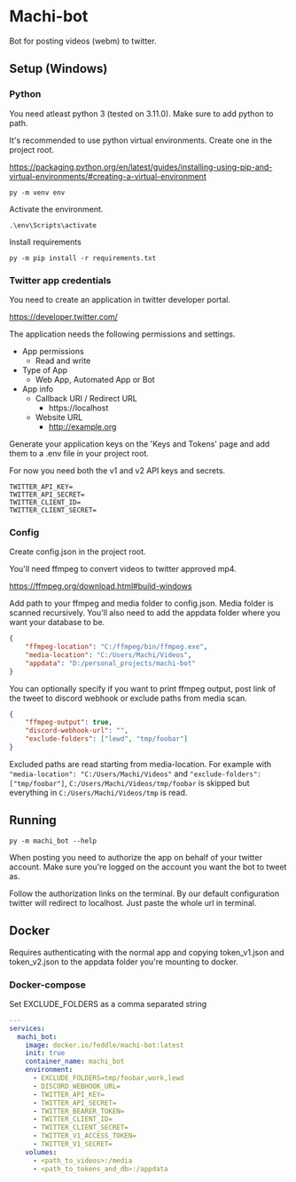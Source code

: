 # Machi-bot
Bot for posting videos (webm) to twitter.

## Setup (Windows)
### Python
You need atleast python 3 (tested on 3.11.0). Make sure to add python to path.

It's recommended to use python virtual environments. Create one in the project root.

https://packaging.python.org/en/latest/guides/installing-using-pip-and-virtual-environments/#creating-a-virtual-environment

```
py -m venv env
```

Activate the environment.

```
.\env\Scripts\activate
```

Install requirements

```
py -m pip install -r requirements.txt
```

### Twitter app credentials
You need to create an application in twitter developer portal.

https://developer.twitter.com/

The application needs the following permissions and settings.

- App permissions
    - Read and write
- Type of App
    - Web App, Automated App or Bot
- App info
    - Callback URI / Redirect URL
        - https://localhost
    - Website URL
        - http://example.org

Generate your application keys on the 'Keys and Tokens' page and add them to a .env file in your project root.

For now you need both the v1 and v2 API keys and secrets.

```
TWITTER_API_KEY=
TWITTER_API_SECRET=
TWITTER_CLIENT_ID=
TWITTER_CLIENT_SECRET=
```

### Config
Create config.json in the project root.

You'll need ffmpeg to convert videos to twitter approved mp4.

https://ffmpeg.org/download.html#build-windows

Add path to your ffmpeg and media folder to config.json. Media folder is scanned recursively.
You'll also need to add the appdata folder where you want your database to be.

```JSON
{
    "ffmpeg-location": "C:/ffmpeg/bin/ffmpeg.exe",
    "media-location": "C:/Users/Machi/Videos",
    "appdata": "D:/personal_projects/machi-bot"
}
```

You can optionally specify if you want to print ffmpeg output, post link of the tweet to discord webhook or exclude paths from media scan.
```JSON
{
    "ffmpeg-output": true,
    "discord-webhook-url": "",
    "exclude-folders": ["lewd", "tmp/foobar"]
}
```

Excluded paths are read starting from media-location. For example with `"media-location": "C:/Users/Machi/Videos"` and `"exclude-folders": ["tmp/foobar"]`, `C:/Users/Machi/Videos/tmp/foobar` is skipped but everything in `C:/Users/Machi/Videos/tmp` is read.

## Running
```
py -m machi_bot --help
```

When posting you need to authorize the app on behalf of your twitter account. Make sure you're logged on the account you want the bot to tweet as.

Follow the authorization links on the terminal. By our default configuration twitter will redirect to localhost. Just paste the whole url in terminal.


## Docker
Requires authenticating with the normal app and copying token_v1.json and token_v2.json to the appdata folder you're mounting to docker.
### Docker-compose
Set EXCLUDE_FOLDERS as a comma separated string

```YAML
---
services:
  machi_bot:
    image: docker.io/feddle/machi-bot:latest
    init: true
    container_name: machi_bot
    environment:
      - EXCLUDE_FOLDERS=tmp/foobar,work,lewd
      - DISCORD_WEBHOOK_URL=
      - TWITTER_API_KEY=
      - TWITTER_API_SECRET=
      - TWITTER_BEARER_TOKEN=
      - TWITTER_CLIENT_ID=
      - TWITTER_CLIENT_SECRET=
      - TWITTER_V1_ACCESS_TOKEN=
      - TWITTER_V1_SECRET=
    volumes:
      - <path_to_videos>:/media
      - <path_to_tokens_and_db>:/appdata
```


